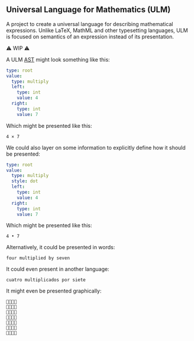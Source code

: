 Universal Language for Mathematics (ULM)
----------------------------------------

A project to create a universal language for describing mathematical expressions. Unlike LaTeX, MathML and other typesetting languages, ULM is focused on semantics of an expression instead of its presentation.

⚠️ WIP ⚠️

A ULM [AST](https://en.wikipedia.org/wiki/Abstract_syntax_tree) might look something like this:

```yaml
type: root
value:
  type: multiply
  left:
    type: int
    value: 4
  right:
    type: int
    value: 7
```

Which might be presented like this:

```
4 × 7
```

We could also layer on some information to explicitly define how it should be presented:

```yaml
type: root
value:
  type: multiply
  style: dot
  left:
    type: int
    value: 4
  right:
    type: int
    value: 7
```

Which might be presented like this:

```
4 • 7
```

Alternatively, it could be presented in words:

```
four multiplied by seven
```

It could even present in another language:

```
cuatro multiplicados por siete
```

It might even be presented graphically:

```
🦄🦄🦄🦄
🦄🦄🦄🦄
🦄🦄🦄🦄
🦄🦄🦄🦄
🦄🦄🦄🦄
🦄🦄🦄🦄
🦄🦄🦄🦄
```
